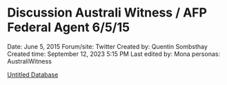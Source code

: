 # Discussion Australi Witness / AFP Federal Agent 6/5/15

Date: June 5, 2015
Forum/site: Twitter
Created by: Quentin Sombsthay
Created time: September 12, 2023 5:15 PM
Last edited by: Mona
personas: AustraliWitness

[Untitled Database](Discussion%20Australi%20Witness%20AFP%20Federal%20Agent%206%205%20%200b5b56e310e7421d937a9c9c4036c21d/Untitled%20Database%20fa3e728a0a6f4856a7a7b5860b0e0224.csv)